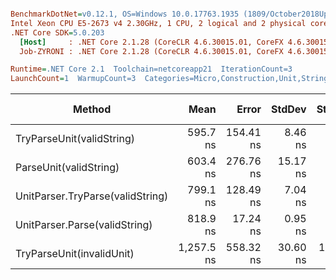 ``` ini

BenchmarkDotNet=v0.12.1, OS=Windows 10.0.17763.1935 (1809/October2018Update/Redstone5), VM=Hyper-V
Intel Xeon CPU E5-2673 v4 2.30GHz, 1 CPU, 2 logical and 2 physical cores
.NET Core SDK=5.0.203
  [Host]     : .NET Core 2.1.28 (CoreCLR 4.6.30015.01, CoreFX 4.6.30015.01), X64 RyuJIT
  Job-ZYRONI : .NET Core 2.1.28 (CoreCLR 4.6.30015.01, CoreFX 4.6.30015.01), X64 RyuJIT

Runtime=.NET Core 2.1  Toolchain=netcoreapp21  IterationCount=3  
LaunchCount=1  WarmupCount=3  Categories=Micro,Construction,Unit,String  

```
|                           Method |       Mean |     Error |   StdDev |   StdErr |        Min |        Max |     Median | Ratio | MannWhitney(5%) | RatioSD |  Gen 0 | Gen 1 | Gen 2 | Allocated |
|--------------------------------- |-----------:|----------:|---------:|---------:|-----------:|-----------:|-----------:|------:|---------------- |--------:|-------:|------:|------:|----------:|
|        TryParseUnit(validString) |   595.7 ns | 154.41 ns |  8.46 ns |  4.89 ns |   585.9 ns |   601.3 ns |   599.8 ns |  0.99 |               ? |    0.01 | 0.0637 |     - |     - |     418 B |
|           ParseUnit(validString) |   603.4 ns | 276.76 ns | 15.17 ns |  8.76 ns |   585.8 ns |   612.5 ns |   611.7 ns |  1.00 |            Base |    0.00 | 0.0675 |     - |     - |     442 B |
| UnitParser.TryParse(validString) |   799.1 ns | 128.49 ns |  7.04 ns |  4.07 ns |   791.1 ns |   804.1 ns |   802.3 ns |  1.33 |               ? |    0.04 | 0.0719 |     - |     - |     483 B |
|    UnitParser.Parse(validString) |   818.9 ns |  17.24 ns |  0.95 ns |  0.55 ns |   817.9 ns |   819.8 ns |   818.9 ns |  1.36 |               ? |    0.03 | 0.0757 |     - |     - |     507 B |
|        TryParseUnit(invalidUnit) | 1,257.5 ns | 558.32 ns | 30.60 ns | 17.67 ns | 1,227.3 ns | 1,288.5 ns | 1,256.8 ns |  2.09 |               ? |    0.10 | 0.1471 |     - |     - |     964 B |
